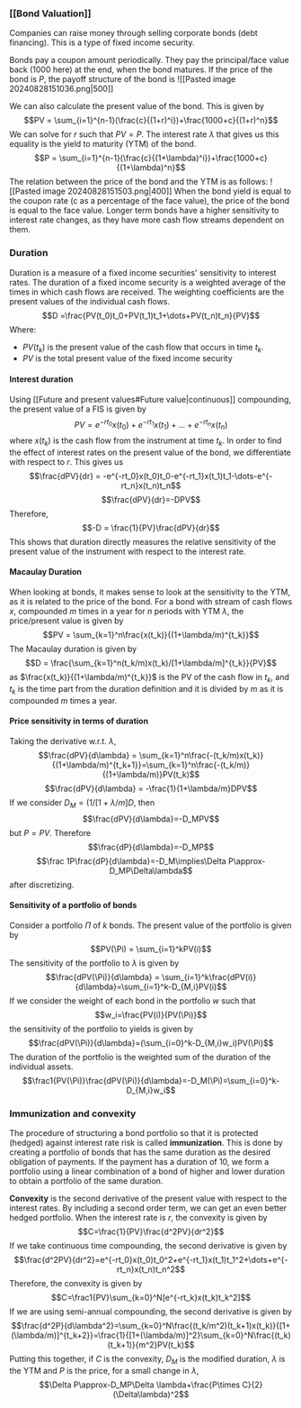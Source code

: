 ### [[Bond Valuation]]
Companies can raise money through selling corporate bonds (debt financing). This is a type of fixed income security. 

Bonds pay a coupon amount periodically. They pay the principal/face value back (1000 here) at the end, when the bond matures. If the price of the bond is $P$, the payoff structure of the bond is ![[Pasted image 20240828151036.png|500]]

We can also calculate the present value of the bond. This is given by $$PV = \sum_{i=1}^{n-1}(\frac{c}{(1+r)^i})+\frac{1000+c}{(1+r)^n}$$We can solve for $r$ such that $PV=P$. The interest rate $\lambda$ that gives us this equality is the yield to maturity (YTM) of the bond.
$$P = \sum_{i=1}^{n-1}(\frac{c}{(1+\lambda)^i})+\frac{1000+c}{(1+\lambda)^n}$$
The relation between the price of the bond and the YTM is as follows:
![[Pasted image 20240828151503.png|400]]
When the bond yield is equal to the coupon rate (c as a percentage of the face value), the price of the bond is equal to the face value. Longer term bonds have a higher sensitivity to interest rate changes, as they have more cash flow streams dependent on them.

### Duration
Duration is a measure of a fixed income securities' sensitivity to interest rates. The duration of a fixed income security is a weighted average of the times in which cash flows are received. The weighting coefficients are the present values of the individual cash flows.$$D =\frac{PV(t_0)t_0+PV(t_1)t_1+\dots+PV(t_n)t_n}{PV}$$Where:
- $PV(t_k)$ is the present value of the cash flow that occurs in time $t_k$. 
- $PV$ is the total present value of the fixed income security

#### Interest duration
Using [[Future and present values#Future value|continuous]] compounding, the present value of a FIS is given by $$PV=e^{-rt_0}x(t_0)+e^{-rt_1}x(t_1)+\dots+e^{-rt_n}x(t_n)$$where $x(t_k)$ is the cash flow from the instrument at time $t_k$. In order to find the effect of interest rates on the present value of the bond, we differentiate with respect to $r$. This gives us$$\frac{dPV}{dr} = -e^{-rt_0}x(t_0)t_0-e^{-rt_1}x(t_1)t_1-\dots-e^{-rt_n}x(t_n)t_n$$$$\frac{dPV}{dr}=-DPV$$Therefore, $$-D = \frac{1}{PV}\frac{dPV}{dr}$$
This shows that duration directly measures the relative sensitivity of the present value of the instrument with respect to the interest rate. 

#### Macaulay Duration
When looking at bonds, it makes sense to look at the sensitivity to the YTM, as it is related to the price of the bond. For a bond with stream of cash flows $x$, compounded $m$ times in a year for $n$ periods with YTM $\lambda$, the price/present value is given by $$PV = \sum_{k=1}^n\frac{x(t_k)}{(1+\lambda/m)^{t_k}}$$The Macaulay duration is given by $$D = \frac{\sum_{k=1}^n(t_k/m)x(t_k)/[1+\lambda/m]^{t_k}}{PV}$$as $\frac{x(t_k)}{(1+\lambda/m)^{t_k}}$ is the PV of the cash flow in $t_k$, and $t_k$ is the time part from the duration definition and it is divided by $m$ as it is compounded $m$ times a year. 

#### Price sensitivity in terms of duration
Taking the derivative w.r.t. $\lambda$,$$\frac{dPV}{d\lambda} = \sum_{k=1}^n\frac{-(t_k/m)x(t_k)}{(1+\lambda/m)^{t_k+1}}=\sum_{k=1}^n\frac{-(t_k/m)}{(1+\lambda/m)}PV(t_k)$$$$\frac{dPV}{d\lambda} = -\frac{1}{1+\lambda/m}DPV$$If we consider $D_M=(1/[1+\lambda/m]D$, then $$\frac{dPV}{d\lambda}=-D_MPV$$but $P= PV$. Therefore $$\frac{dP}{d\lambda}=-D_MP$$$$\frac 1P\frac{dP}{d\lambda}=-D_M\implies\Delta P\approx-D_MP\Delta\lambda$$after discretizing. 
 
#### Sensitivity of a portfolio of bonds
Consider a portfolio $\Pi$ of $k$ bonds. The present value of the portfolio is given by $$PV(\Pi) = \sum_{i=1}^kPV(i)$$The sensitivity of the portfolio to $\lambda$ is given by $$\frac{dPV(\Pi)}{d\lambda} = \sum_{i=1}^k\frac{dPV(i)}{d\lambda}=\sum_{i=1}^k-D_{M,i}PV(i)$$If we consider the weight of each bond in the portfolio $w$ such that$$w_i=\frac{PV(i)}{PV(\Pi)}$$the sensitivity of the portfolio to yields is given by $$\frac{dPV(\Pi)}{d\lambda}=(\sum_{i=0}^k-D_{M,i}w_i)PV(\Pi)$$ The duration of the portfolio is the weighted sum of the duration of the individual assets. 
$$\frac1{PV(\Pi)}\frac{dPV(\Pi)}{d\lambda}=-D_M(\Pi)=\sum_{i=0}^k-D_{M,i}w_i$$
### Immunization and convexity
The procedure of structuring a bond portfolio so that it is protected (hedged) against interest rate risk is called **immunization**. This is done by creating a portfolio of bonds that has the same duration as the desired obligation of payments. If the payment has a duration of 10, we form a portfolio using a linear combination of a bond of higher and lower duration to obtain a portfolio of the same duration. 

**Convexity** is the second derivative of the present value with respect to the interest rates. By including a second order term, we can get an even better hedged portfolio. When the interest rate is $r$, the convexity is given by $$C=\frac{1}{PV}\frac{d^2PV}{dr^2}$$If we take continuous time compounding, the second derivative is given by $$\frac{d^2PV}{dr^2}=e^{-rt_0}x(t_0)t_0^2+e^{-rt_1}x(t_1)t_1^2+\dots+e^{-rt_n}x(t_n)t_n^2$$Therefore, the convexity is given by $$C=\frac1{PV}\sum_{k=0}^N[e^{-rt_k}x(t_k)t_k^2]$$
If we are using semi-annual compounding, the second derivative is given by $$\frac{d^2P}{d\lambda^2}=\sum_{k=0}^N\frac{(t_k/m^2)(t_k+1)x(t_k)}{[1+(\lambda/m)]^{t_k+2}}=\frac{1}{[1+(\lambda/m)]^2}\sum_{k=0}^N\frac{(t_k)(t_k+1)}{m^2}PV(t_k)$$
Putting this together, if $C$ is the convexity, $D_M$ is the modified duration, $\lambda$ is the YTM and $P$ is the price, for a small change in $\lambda$, $$\Delta P\approx-D_MP\Delta \lambda+\frac{P\times C}{2}(\Delta\lambda)^2$$
